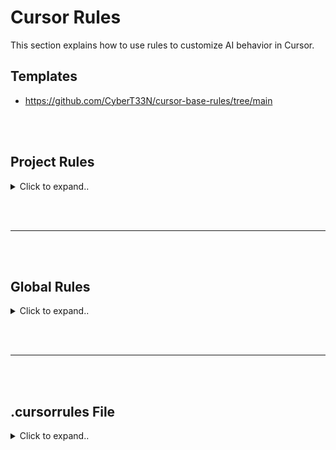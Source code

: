 # Cursor Rules

This section explains how to use rules to customize AI behavior in Cursor.



## Templates
- https://github.com/CyberT33N/cursor-base-rules/tree/main


<br><br>




## Project Rules

<details><summary>Click to expand..</summary>



<br><br>


# Example:

<details><summary>Click to expand..</summary>

```mdc
      ---
      description: This rule prohibits the use of wildcard/star exports in JavaScript and TypeScript files. It requires developers to explicitly list each named export rather than using the catch-all export syntax. This practice improves code clarity, makes dependencies explicit, prevents accidental exports, and enables better static analysis and tree-shaking. The rule applies to all JavaScript and TypeScript files in the project and ensures that the codebase maintains clear and intentional export boundaries.
      globs: ["**/*.{ts,tsx,mjs,mts}"]
      alwaysApply: false
      tags: ["exports", "imports", "clarity", "tree-shaking", "maintainability", "typescript", "javascript"]
      priority: 80
      version: "1.1"
      ---
      
      # No Star Exports in JavaScript/TypeScript
      
      ## Critical Rules
      
      1.  **NEVER** use star/wildcard exports (`export * from './file'`) in JavaScript or TypeScript files. 🚫
      2.  **ALWAYS** explicitly list each named export when re-exporting from another file. ✅
      3.  When exporting from another module, use named exports with destructuring: `export { name1, name2 } from './file'`.
      4.  For default exports being re-exported, use the explicit syntax: `export { default as ComponentName } from './file'`. (Ensure the source file actually has a default export).
      5.  When creating barrel files (index.ts/js), list all exports individually.
      6.  Clearly identify what specific functionality is being exported from each imported module.
      7.  If many exports need to be re-exported, list them systematically, grouped by source file for better organization.
      8.  When refactoring existing code, replace **ALL** star exports with explicit named exports.
      
      ## Examples
      
      <example>
      // ✅ CORRECT - Explicit named exports
      
      // Explicitly list each export being re-exported
      export { EvidentService } from './EvidentServiceClass.ts'
      export { setAbb, resetSpecificAbbs, checkOrCreateAbbs } from './abbreviation.ts'
      export { executeUserSql } from './sql.ts'
      
      // Re-exporting a default export with a specific name
      export { default as UserComponent } from './UserComponent.ts'
      
      // Grouped by source for better organization when there are many exports
      // From authentication module
      export { login, logout, validateToken } from './auth/authentication.ts'
      export { hasPermission, Role, Permission } from './auth/authorization.ts'
      
      // Using aliased exports when needed
      export { default as Button } from './components/Button.ts'
      export { default as TextField } from './components/TextField.ts'
      export { submitForm as sendFormData } from './forms/submission.ts'
      </example>
      
      <example type="invalid">
      // ❌ INCORRECT - Using star exports
      
      // Generic star exports that hide what's actually being exported
      export * from './EvidentServiceClass.ts'
      export * from './abbreviation.ts'
      export * from './sql.ts'
      
      // Star export with default export being re-exported
      export * from './components/Button.ts'
      
      // Star exports in barrel files
      // index.ts
      export * from './models/user.ts'
      export * from './models/post.ts'
      export * from './utils/helpers.ts'
      </example>
      
      ## Why This Rule Is Important
      
      1. **Explicitness and Clarity**: Explicit exports clearly communicate which specific functions, classes, or values are being exported. This makes it easier for developers to understand what a module provides without having to examine the source files.
      
      2. **Better Tree-Shaking**: Bundlers like Webpack and Rollup can more effectively perform tree-shaking (dead code elimination) when exports are explicit. Star exports can prevent proper tree-shaking because the bundler cannot determine which exports are actually used.
      
      3. **Prevents Accidental Exports**: Star exports can inadvertently expose internal implementation details or utilities that were not meant to be part of the public API. Explicit exports ensure only intended functionality is exposed.
      
      4. **Avoids Name Collisions**: When using star exports from multiple modules, name collisions can occur silently, with later exports overriding earlier ones. Explicit exports make such conflicts immediately visible.
      
      5. **Improves Code Navigation**: IDEs and code analysis tools can more easily track explicit imports and exports, improving features like "Go to Definition" and refactoring capabilities.
      
      6. **Better Documentation**: Explicit exports serve as a form of documentation, clearly showing the public API of a module at the export site rather than requiring developers to look through the source files.
      
      ## Implementing This Rule
      
      ### When Creating New Files
      
      When creating new barrel files or modules that re-export from other files:
      
      ```typescript
      // In index.ts, instead of:
      export * from './user-service'
      
      // Do this:
      export { 
        createUser, 
        getUserById, 
        updateUser, 
        deleteUser 
      } from './user-service'
      ```
      
      ### When Refactoring Existing Code
      
      To refactor existing star exports:
      
      1. Identify all exports from the source module:
         ```typescript
         // Check the './user-service.ts' file to see what it exports
         ```
      
      2. Replace the star export with explicit named exports:
         ```typescript
         // Replace:
         export * from './user-service'
         
         // With:
         export { 
           createUser, 
           getUserById, 
           updateUser, 
           deleteUser 
         } from './user-service'
         ```
      
      ### Handling Default Exports
      
      For modules with default exports, ensure you explicitly re-export them using the `default as` syntax. The source module must, of course, have a default export.
      
      ```typescript
      // Source file: ./Button.ts
      // export default class Button { ... }
      
      // Barrel file: ./components/index.ts
      // Instead of (doesn't re-export the default):
      // export * from './Button' 
      
      // Do this:
      export { default as Button } from './Button'
      ```
      
      ## Edge Cases and Exceptions
      
      There are **no exceptions** to this rule. All star exports **MUST** be replaced with explicit named exports, even in the following cases:
      
      1.  **Large Number of Exports**: Even when a module exports many items, they **MUST** all be listed explicitly. This may make the export statement longer but maintains clarity, intentionality, and toolability.
      
      2.  **Re-exporting an Entire API**: When creating a facade or adapter over another library, each re-exported item **MUST** still be listed explicitly.
      
      3.  **Type Exports (TypeScript)**: This rule applies equally to type exports. Since TypeScript **does not allow `export type * from './file';`**, you are already required to use explicit type re-exports: `export type { TypeName1, TypeName2 } from './file'`. This rule reinforces that this explicit practice should be followed for *all* exports, not just types. 
```


</details>

















Project rules offer a powerful and flexible system with path-specific configurations. Project rules are stored in the `.cursor/rules` directory and provide granular control over AI behavior in different parts of your project.










### How They Work

- **Semantic Descriptions:** Each rule can include a description of when it should be applied.
- **File Pattern Matching:** Use glob patterns to specify which files/folders the rule applies to.
- **Automatic Attachment:** Rules can be automatically included when matching files are referenced.
- **Reference Files:** Use `@file` in your project rules to include them as context when the rule is applied.

You can reference rule files using `@file`, allowing you to chain multiple rules together.

You can create a new rule using the command palette with `Cmd + Shift + P > New Cursor Rule`. By using project rules, you also get the benefit of version control since it's just a file.

### Example Use Cases

- Framework-specific rules for certain file types (e.g., SolidJS preferences for `.tsx` files).
- Special handling for auto-generated files (e.g., `.proto` files).
- Custom UI development patterns.
- Code style and architecture preferences for specific folders.




## 🧠  Zusammenfassung & Hinweise

### ❗️Allgemeine Regeln
- **Keine Kommentare im MDC-Header erlaubt.**  
  Beispiel – **fehlerhaft**:
  ```yaml
  globs: ["**/*.teen.ts"] # any comment here
  alwaysApply: false
  ```
  → Kommentare führen zu **Ladefehlern**.

---

### 🧩 `globs` – Verhalten

- `globs` muss ein **Array** sein:  
  ```yaml
  globs: ["**/*.{ts,tsx}"]
  ```

- Wenn `alwaysApply: true` gesetzt ist:  
  → `globs` ist **optional** (wird ignoriert).

- Wenn `alwaysApply: false` gesetzt ist:  
  - `globs` wird **berücksichtigt**:  
    ```yaml
    globs: ["**/*.teen.ts"]
    alwaysApply: false
    ```
  - Fehlt `globs` komplett, wird **nichts geladen** mit :
    ```yaml
    alwaysApply: false
    ```
    → Nur **`index.md`** wird trotzdem geladen, wenn **Custom-Logik via Prompt** implementiert ist.






</details>














<br><br>
___
<br><br>


## Global Rules

<details><summary>Click to expand..</summary>

Global rules can be added by modifying the **Rules for AI** section under **Cursor Settings > General > Rules for AI**.

This is useful if you want to specify rules that should always be included in every project, like output language, length of responses, etc.

### List
- https://cursor.directory/rules

</details>


<br><br>
___
<br><br>


## .cursorrules File

<details><summary>Click to expand..</summary>

For backward compatibility, you can still use a `.cursorrules` file in the root of your project. However, this feature will eventually be removed. We recommend migrating to the new **Project Rules** system for better flexibility and control. 

</details>

